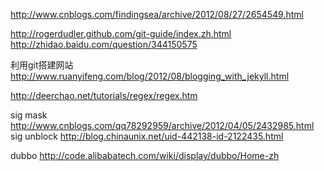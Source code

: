 http://www.cnblogs.com/findingsea/archive/2012/08/27/2654549.html

http://rogerdudler.github.com/git-guide/index.zh.html
http://zhidao.baidu.com/question/344150575


利用git搭建网站
http://www.ruanyifeng.com/blog/2012/08/blogging_with_jekyll.html

http://deerchao.net/tutorials/regex/regex.htm

sig mask
http://www.cnblogs.com/qq78292959/archive/2012/04/05/2432985.html
sig unblock
http://blog.chinaunix.net/uid-442138-id-2122435.html

dubbo
http://code.alibabatech.com/wiki/display/dubbo/Home-zh
